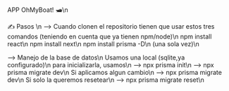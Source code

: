 APP OhMyBoat! 🛥️\n

✍️ Pasos \n
--> Cuando clonen el repositorio tienen que usar estos tres comandos (teniendo en cuenta que ya tienen npm/node)\n
npm install react\n
npm install next\n
npm install prisma -D\n
(una sola vez)\n

--> Manejo de la base de datos\n
Usamos una local (sqlite,ya configurado)\n
para inicializarla, usamos\n
--> npx prisma init\n
--> npx prisma migrate dev\n
Si aplicamos algun cambio\n
--> npx prisma migrate dev\n
Si solo la queremos resetear\n
--> npx prisma migrate reset\n
